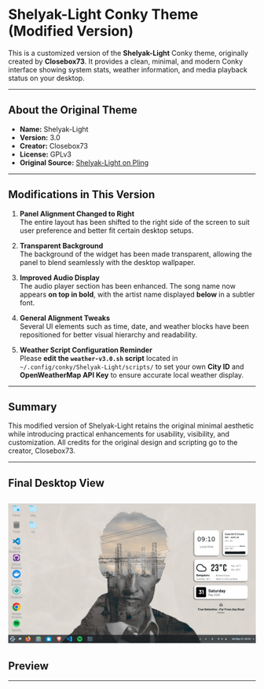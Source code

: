 # Shelyak-Light Conky Theme (Modified Version)

This is a customized version of the **Shelyak-Light** Conky theme, originally created by **Closebox73**. It provides a clean, minimal, and modern Conky interface showing system stats, weather information, and media playback status on your desktop.

---

## About the Original Theme

- **Name:** Shelyak-Light
- **Version:** 3.0
- **Creator:** Closebox73
- **License:** GPLv3
- **Original Source:** [Shelyak-Light on Pling](https://pling.com/p/1839849)

---

## Modifications in This Version

1. **Panel Alignment Changed to Right**  
   The entire layout has been shifted to the right side of the screen to suit user preference and better fit certain desktop setups.

2. **Transparent Background**  
   The background of the widget has been made transparent, allowing the panel to blend seamlessly with the desktop wallpaper.

3. **Improved Audio Display**  
   The audio player section has been enhanced. The song name now appears **on top in bold**, with the artist name displayed **below** in a subtler font.

4. **General Alignment Tweaks**  
   Several UI elements such as time, date, and weather blocks have been repositioned for better visual hierarchy and readability.

5. **Weather Script Configuration Reminder**  
   Please **edit the `weather-v3.0.sh` script** located in `~/.config/conky/Shelyak-Light/scripts/` to set your own **City ID** and **OpenWeatherMap API Key** to ensure accurate local weather display.

---

## Summary

This modified version of Shelyak-Light retains the original minimal aesthetic while introducing practical enhancements for usability, visibility, and customization. All credits for the original design and scripting go to the creator, Closebox73.

---
## Final Desktop View

![final_view](https://github.com/aneeshkp246/Shylak-Theme_Gnome/blob/main/Shelyak-Light/final_view.jpeg?raw=true)
---

## Preview



---

